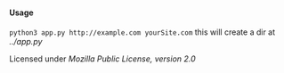 #### Usage
`python3 app.py http://example.com yourSite.com`
this will create a dir at *../app.py*

Licensed under *Mozilla Public License, version 2.0*